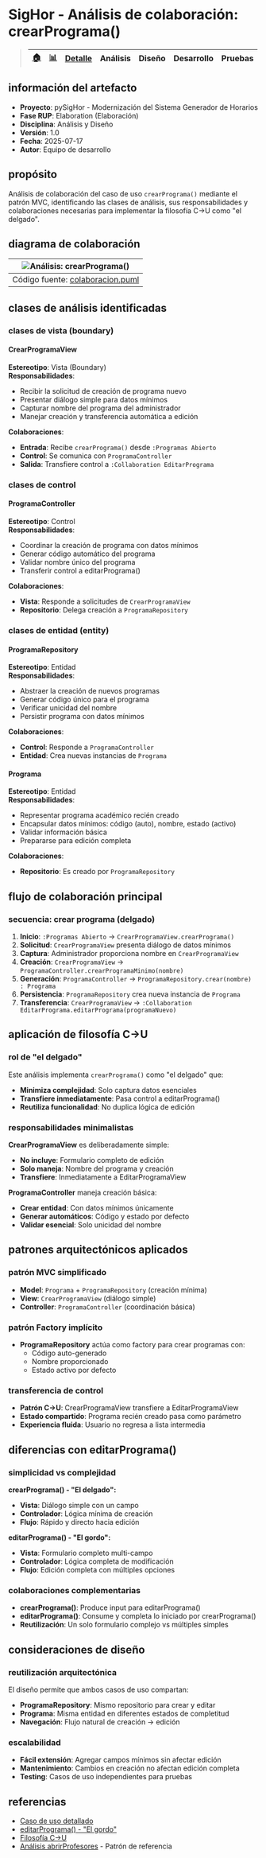 # SigHor - Análisis de colaboración: crearPrograma()

> |[🏠️](/RUP/README.md)|[ 📊](https://raw.githubusercontent.com/mmasias/pySigHor/main/images/RUP/99-seguimiento/diagrama-contexto-administrador.svg)|[Detalle](/RUP/00-casos-uso/02-detalle/crearPrograma/README.md)|**Análisis**|Diseño|Desarrollo|Pruebas|
> |-|-|-|-|-|-|-|

## información del artefacto

- **Proyecto**: pySigHor - Modernización del Sistema Generador de Horarios
- **Fase RUP**: Elaboration (Elaboración)
- **Disciplina**: Análisis y Diseño
- **Versión**: 1.0
- **Fecha**: 2025-07-17
- **Autor**: Equipo de desarrollo

## propósito

Análisis de colaboración del caso de uso `crearPrograma()` mediante el patrón MVC, identificando las clases de análisis, sus responsabilidades y colaboraciones necesarias para implementar la filosofía C→U como "el delgado".

## diagrama de colaboración

<div align=center>

|![Análisis: crearPrograma()](/images/RUP/01-analisis/casos-uso/crearPrograma/crearPrograma-analisis.svg)|
|-|
|Código fuente: [colaboracion.puml](colaboracion.puml)|

</div>

## clases de análisis identificadas

### clases de vista (boundary)

#### CrearProgramaView
**Estereotipo**: Vista (Boundary)  
**Responsabilidades**:
- Recibir la solicitud de creación de programa nuevo
- Presentar diálogo simple para datos mínimos
- Capturar nombre del programa del administrador
- Manejar creación y transferencia automática a edición

**Colaboraciones**:
- **Entrada**: Recibe `crearPrograma()` desde `:Programas Abierto`
- **Control**: Se comunica con `ProgramaController`
- **Salida**: Transfiere control a `:Collaboration EditarPrograma`

### clases de control

#### ProgramaController
**Estereotipo**: Control  
**Responsabilidades**:
- Coordinar la creación de programa con datos mínimos
- Generar código automático del programa
- Validar nombre único del programa
- Transferir control a editarPrograma()

**Colaboraciones**:
- **Vista**: Responde a solicitudes de `CrearProgramaView`
- **Repositorio**: Delega creación a `ProgramaRepository`

### clases de entidad (entity)

#### ProgramaRepository
**Estereotipo**: Entidad  
**Responsabilidades**:
- Abstraer la creación de nuevos programas
- Generar código único para el programa
- Verificar unicidad del nombre
- Persistir programa con datos mínimos

**Colaboraciones**:
- **Control**: Responde a `ProgramaController`
- **Entidad**: Crea nuevas instancias de `Programa`

#### Programa
**Estereotipo**: Entidad  
**Responsabilidades**:
- Representar programa académico recién creado
- Encapsular datos mínimos: código (auto), nombre, estado (activo)
- Validar información básica
- Prepararse para edición completa

**Colaboraciones**:
- **Repositorio**: Es creado por `ProgramaRepository`

## flujo de colaboración principal

### secuencia: crear programa (delgado)

1. **Inicio**: `:Programas Abierto` → `CrearProgramaView.crearPrograma()`
2. **Solicitud**: `CrearProgramaView` presenta diálogo de datos mínimos
3. **Captura**: Administrador proporciona nombre en `CrearProgramaView`
4. **Creación**: `CrearProgramaView` → `ProgramaController.crearProgramaMinimo(nombre)`
5. **Generación**: `ProgramaController` → `ProgramaRepository.crear(nombre) : Programa`
6. **Persistencia**: `ProgramaRepository` crea nueva instancia de `Programa`
7. **Transferencia**: `CrearProgramaView` → `:Collaboration EditarPrograma.editarPrograma(programaNuevo)`

## aplicación de filosofía C→U

### rol de "el delgado"

Este análisis implementa `crearPrograma()` como "el delgado" que:
- **Minimiza complejidad**: Solo captura datos esenciales
- **Transfiere inmediatamente**: Pasa control a editarPrograma()
- **Reutiliza funcionalidad**: No duplica lógica de edición

### responsabilidades minimalistas

**CrearProgramaView** es deliberadamente simple:
- **No incluye**: Formulario completo de edición
- **Solo maneja**: Nombre del programa y creación
- **Transfiere**: Inmediatamente a EditarProgramaView

**ProgramaController** maneja creación básica:
- **Crear entidad**: Con datos mínimos únicamente
- **Generar automáticos**: Código y estado por defecto
- **Validar esencial**: Solo unicidad del nombre

## patrones arquitectónicos aplicados

### patrón MVC simplificado

- **Model**: `Programa` + `ProgramaRepository` (creación mínima)
- **View**: `CrearProgramaView` (diálogo simple)
- **Controller**: `ProgramaController` (coordinación básica)

### patrón Factory implícito

- **ProgramaRepository** actúa como factory para crear programas con:
  - Código auto-generado
  - Nombre proporcionado
  - Estado activo por defecto

### transferencia de control

- **Patrón C→U**: CrearProgramaView transfiere a EditarProgramaView
- **Estado compartido**: Programa recién creado pasa como parámetro
- **Experiencia fluida**: Usuario no regresa a lista intermedia

## diferencias con editarPrograma()

### simplicidad vs complejidad

**crearPrograma() - "El delgado":**
- **Vista**: Diálogo simple con un campo
- **Controlador**: Lógica mínima de creación
- **Flujo**: Rápido y directo hacia edición

**editarPrograma() - "El gordo":**
- **Vista**: Formulario completo multi-campo
- **Controlador**: Lógica completa de modificación
- **Flujo**: Edición completa con múltiples opciones

### colaboraciones complementarias

- **crearPrograma()**: Produce input para editarPrograma()
- **editarPrograma()**: Consume y completa lo iniciado por crearPrograma()
- **Reutilización**: Un solo formulario complejo vs múltiples simples

## consideraciones de diseño

### reutilización arquitectónica

El diseño permite que ambos casos de uso compartan:
- **ProgramaRepository**: Mismo repositorio para crear y editar
- **Programa**: Misma entidad en diferentes estados de completitud
- **Navegación**: Flujo natural de creación → edición

### escalabilidad

- **Fácil extensión**: Agregar campos mínimos sin afectar edición
- **Mantenimiento**: Cambios en creación no afectan edición completa
- **Testing**: Casos de uso independientes para pruebas

## referencias

- [Caso de uso detallado](../../../00-casos-uso/02-detalle/crearPrograma/README.md)
- [editarPrograma() - "El gordo"](../editarPrograma/README.md)
- [Filosofía C→U](../../../../extraDocs/008-filosofia-crud-creacion-edicion/README.md)
- [Análisis abrirProfesores](../abrirProfesores/README.md) - Patrón de referencia
